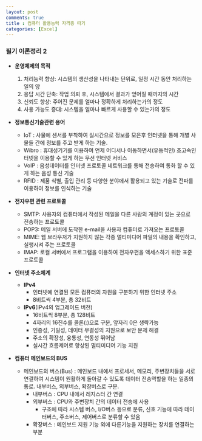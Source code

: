 ```yaml
---
layout: post
comments: true
title : 컴퓨터 활용능력 자격증 따기
categories: [Excel]
---
```


### 필기 이론정리 2

- **운영체제의 목적**
  1. 처리능력 향상: 시스템의 생산성을 나타내는 단위로, 일정 시간 동안 처리하는 일의 양
  2. 응답 시간 단축: 작업 의뢰 후, 시스템에서 결과가 얻어질 때까지의 시간
  3. 신뢰도 향상: 주어진 문제를 얼마나 정확하게 처리하는가의 정도
  4. 사용 가능도 증대: 시스템을 얼마나 빠르게 사용할 수 있는가의 정도


- **정보통신기술관련 용어**
  - IoT : 사물에 센서를 부착하여 실시간으로 정보를 모은후 인터넷을 통해 개별 사물들 간에 정보를 주고 받게 하는 기술.
  - Wibro : 휴대성기기를 이용하여 언제 어디서나 이동하면서(유동적인) 초고속인터넷을 이용할 수 있게 하는 무선 인터넷 서비스
  - VoIP : 음성데이터를 인터넷 프로토콜 네트워크를 통해 전송하여 통화 할 수 있게 하는 음성 통신 기술
  - RFID : 제품 식별, 출입 관리 등 다양한 분야에서 활용되고 있는 기술로 전파를 이용하여 정보를 인식하는 기술


- **전자우편 관련 프로토콜**
  - SMTP: 사용자의 컴퓨터에서 작성된 메일을 다른 사람의 계정이 있는 곳으로 전송하는 프로토콜
  - POP3: 메일 서버에 도착한 e-mail을 사용자 컴퓨터로 가져오는 프로토콜
  - MIME: 웹 브라우저가 지원하지 않는 각종 멀티미디어 파일의 내용을 확인하고, 실행시켜 주는 프로토콜
  - IMAP: 로컬 서버에서 프로그램을 이용하여 전자우편을 액세스하기 위한 표준 프로토콜


- **인터넷 주소체계**
  - **IPv4**
    - 인터넷에 연결된 모든 컴퓨터의 자원을 구분하기 위한 인터넷 주소
    - 8비트씩 4부분, 총 32비트
  - **IPv6**(IPv4의 업그레이드 버전)
    - 16비트씩 8부분, 총 128비트
    - 4자리의 16진수를 콜론(:)으로 구분, 앞자리 0은 생략가능
    - 인증성, 기밀성, 데이터 무결성의 지원으로 보안 문제 해결
    - 주소의 확장성, 융통성, 연동성 뛰어남
    - 실시간 흐름제어로 향상된 멀티미디어 기능 지원


- **컴퓨터 메인보드의 BUS**
  - 메인보드의 버스(Bus) :  메인보드 내에서 프로세서, 메모리, 주변장치들을 서로 연결하여 시스템이 원활하게 돌아갈 수 있도록 데이터 전송역할을 하는 일종의 통로. 내부버스, 외부버스, 확장버스로 구분.
    - 내부버스 : CPU 내에서 레지스터 간 연결
    - 외부버스 : CPU와 주변장치 간의 데이터 전송에 사용
      * 구조에 따라 시스템 버스, I/O버스 등으로 분류, 신호 기능에 따라 데이터버스, 주소버스, 제어버스로 분류할 수 있음
    - 확장버스 : 메인보드 지원 기능 외에 다른기능을 지원하는 장치를 연결하는 부분
